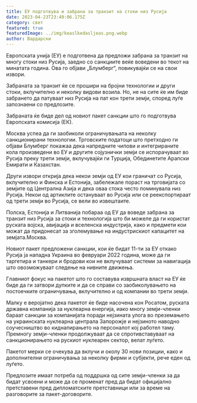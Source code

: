 ```yaml
---
title: ЕУ подготвува и забрана за транзит на стоки низ Русија
date: 2023-04-23T23:49:06.175Z
category: свет
featured: true
featuredImage: ../img/keaslkedasljeas.png.webp
author: Вардарски
---
```


Европската унија (ЕУ) е подготвена да предложи забрана за транзит на многу стоки низ Русија, заедно со санкциите веќе воведени во текот на минатата година. Ова го објави „Блумберг“, повикувајќи се на свои извори.

Забраната за транзит ќе се прошири на бројни технологии и други стоки, вклучително и неколку видови возила. Но, не на сите ќе им биде забрането да патуваат низ Русија на пат кон трети земји, според луѓе запознаени со предлозите.

Забраната ќе биде дел од новиот пакет санкции што го подготвува Европската комисија (ЕК).

Москва успеа да ги заобиколи ограничувањата на неколку санкционирани технологии. Трговските податоци што претходно ги објави Блумберг покажаа дека напредните чипови и интегрираните кола произведени во ЕУ и другите сојузнички земји се испорачуваат во Русија преку трети земји, вклучувајќи ги Турција, Обединетите Арапски Емирати и Казахстан.

Други извори открија дека некои земји од ЕУ кои граничат со Русија, вклучително и Финска и Естонија, забележале пораст на трговијата со земјите од Централна Азија и дека оваа стока често поминувала низ Русија. Некои од артиклите остануваат во Русија или се реекспортираат од трети земји во Русија, се вели во извештаите.

Полска, Естонија и Литванија побараа од ЕУ да воведе забрана за транзит низ Русија за стоки и технологија што би можеле да ги користат руската војска, авијација и вселенска индустрија, како и предмети кои можат да придонесат за зголемување на индустрискиот капацитет на земјата.Москва.

Новиот пакет предложени санкции, кои ќе бидат 11-ти за ЕУ ​​откако Русија ја нападна Украина во февруари 2022 година, може да ги таргетира и танкери и бродови кои не вклучуваат системи за навигација што овозможуваат следење на нивните движења.

Главниот фокус на пакетот што го составува извршната власт на ЕУ ќе биде да ги затвори дупките и да се справи со заобиколувањето на постоечките ограничувања, вклучително и од компании во трети земји.

Малку е веројатно дека пакетот ќе биде насочена кон Росатом, руската државна компанија за нуклеарна енергија, иако многу земји-членки бараат санкции за компанијата поради нејзината улога во преземањето на украинската нуклеарна централа Запорожје и нејзиното наводно соучесништво во киднапирањето на персоналот кој работел таму. Премногу земји-членки продолжуваат да се спротивставуваат на санкционирањето на рускиот нуклеарен сектор, велат луѓето.

Пакетот мерки се очекува да вклучи и околу 30 нови позиции, како и дополнителни ограничувања за неколку фирми и субјекти, рече еден од луѓето.

Предлозите имаат потреба од поддршка од сите земји-членки за да бидат усвоени и може да се променат пред да бидат официјално претставени пред дипломатските претставници или за време на разговорите за пакет-договорите.
